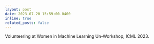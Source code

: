```yaml
---
layout: post
date: 2023-07-20 15:59:00-0400
inline: true
related_posts: false
---
```

Volunteering at Women in Machine Learning Un-Workshop, ICML 2023.
<!-- A simple inline announcement with Markdown emoji! :sparkles: :smile: -->
